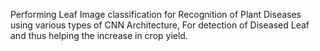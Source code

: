 Performing Leaf Image classification for Recognition of Plant Diseases using various types of CNN Architecture, For detection of Diseased Leaf and thus helping the increase in crop yield.
